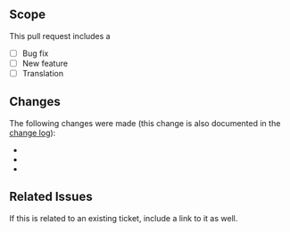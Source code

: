 ## Scope
This pull request includes a

- [ ] Bug fix
- [ ] New feature
- [ ] Translation

## Changes
The following changes were made (this change is also documented in the [change log](https://github.com/kartik-v/yii2-mpdf/blob/master/CHANGE.md)):

-
-
-

## Related Issues
If this is related to an existing ticket, include a link to it as well.